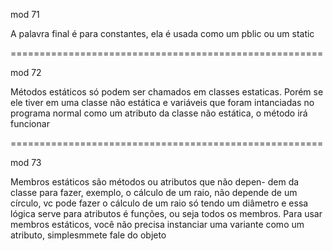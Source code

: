 mod 71 

A palavra final é para constantes, ela é usada como um pblic ou 
um static 

======================================================

mod 72

Métodos estáticos só podem ser chamados em classes estaticas.
Porém se ele tiver em uma classe não estática e variáveis que 
foram intanciadas no programa normal como um atributo da 
classe não estática, o método irá funcionar

======================================================

mod 73 

   Membros estáticos são métodos ou atributos que não depen-
dem da classe para fazer, exemplo, o cálculo de um raio, não depende 
de um círculo, vc pode fazer o cálculo de um raio só tendo um 
diâmetro e essa lógica serve para atributos é funções, ou seja 
todos os membros.
   Para usar membros estáticos, você não precisa instanciar uma 
variante como um atributo, simplesmmete fale do objeto
